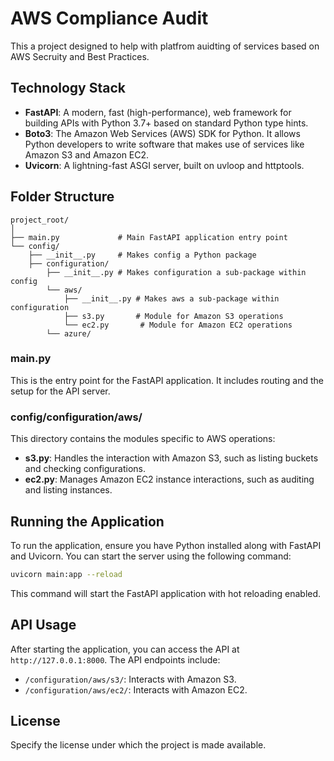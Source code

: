 # AWS Compliance Audit

This a project designed to help with platfrom auidting of services based on AWS Secruity and Best Practices.


## Technology Stack

- **FastAPI**: A modern, fast (high-performance), web framework for building APIs with Python 3.7+ based on standard Python type hints.
- **Boto3**: The Amazon Web Services (AWS) SDK for Python. It allows Python developers to write software that makes use of services like Amazon S3 and Amazon EC2.
- **Uvicorn**: A lightning-fast ASGI server, built on uvloop and httptools.

## Folder Structure

```
project_root/
│
├── main.py             # Main FastAPI application entry point
└── config/
    ├── __init__.py     # Makes config a Python package
    ├── configuration/
        ├── __init__.py # Makes configuration a sub-package within config
        └── aws/
            ├── __init__.py # Makes aws a sub-package within configuration
            ├── s3.py       # Module for Amazon S3 operations
            └── ec2.py       # Module for Amazon EC2 operations
        └── azure/
```

### main.py

This is the entry point for the FastAPI application. It includes routing and the setup for the API server.

### config/configuration/aws/

This directory contains the modules specific to AWS operations:
- **s3.py**: Handles the interaction with Amazon S3, such as listing buckets and checking configurations.
- **ec2.py**: Manages Amazon EC2 instance interactions, such as auditing and listing instances.

## Running the Application

To run the application, ensure you have Python installed along with FastAPI and Uvicorn. You can start the server using the following command:

```bash
uvicorn main:app --reload
```

This command will start the FastAPI application with hot reloading enabled.

## API Usage

After starting the application, you can access the API at `http://127.0.0.1:8000`. The API endpoints include:

- `/configuration/aws/s3/`: Interacts with Amazon S3.
- `/configuration/aws/ec2/`: Interacts with Amazon EC2.

## License

Specify the license under which the project is made available.
